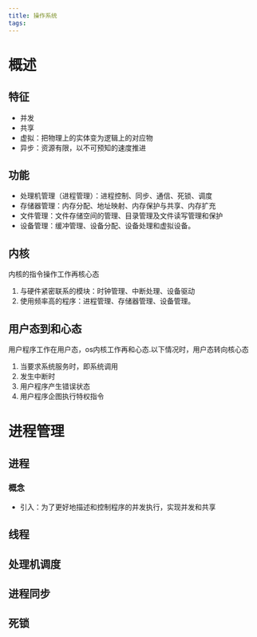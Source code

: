 ```yaml
---
title: 操作系统
tags:
---
```


# 概述
## 特征
- 并发
- 共享
- 虚拟：把物理上的实体变为逻辑上的对应物
- 异步：资源有限，以不可预知的速度推进

## 功能
- 处理机管理（进程管理）：进程控制、同步、通信、死锁、调度
- 存储器管理：内存分配、地址映射、内存保护与共享、内存扩充
- 文件管理：文件存储空间的管理、目录管理及文件读写管理和保护
- 设备管理：缓冲管理、设备分配、设备处理和虚拟设备。

## 内核
内核的指令操作工作再核心态
1. 与硬件紧密联系的模块：时钟管理、中断处理、设备驱动
2. 使用频率高的程序：进程管理、存储器管理、设备管理。

## 用户态到和心态
用户程序工作在用户态，os内核工作再和心态.以下情况时，用户态转向核心态
1. 当要求系统服务时，即系统调用
2. 发生中断时
3. 用户程序产生错误状态
4. 用户程序企图执行特权指令 

# 进程管理
## 进程
### 概念
- 引入：为了更好地描述和控制程序的并发执行，实现并发和共享
## 线程
## 处理机调度
## 进程同步
## 死锁

